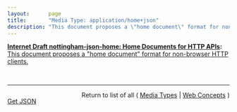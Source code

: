 ```yaml
---
layout:      page
title:       "Media Type: application/home+json"
description: "This document proposes a \"home document\" format for non-browser HTTP clients."
---
```


**[Internet Draft nottingham-json-home: Home Documents for HTTP APIs](/specs/IETF/I-D/nottingham-json-home "This document proposes a &#34;home document&#34; format for non-browser HTTP clients."):** [This document proposes a "home document" format for non-browser HTTP clients.](http://tools.ietf.org/html/draft-nottingham-json-home "Read documentation for Media Type &#34;application/home+json&#34;")

<br/>
<hr/>

<p style="float : left"><a href="application/home+json.json" title="Get JSON representing this particular Web Concept">Get JSON</a></p>
<p style="text-align: right">Return to list of all ( <a href="../media-types">Media Types</a> | <a href="../">Web Concepts</a> )</p>
